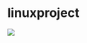# linuxproject

<a href="https://portal.azure.com/#create/Microsoft.Template/uri/https%3A%2F%2Fgithub.com%2FOzGitele%2Flinuxproject%2FTemplate%2Fazuredeploy.json" target="_blank">
    <img src="http://azuredeploy.net/deploybutton.png"/>
</a><a  target="_blank">

